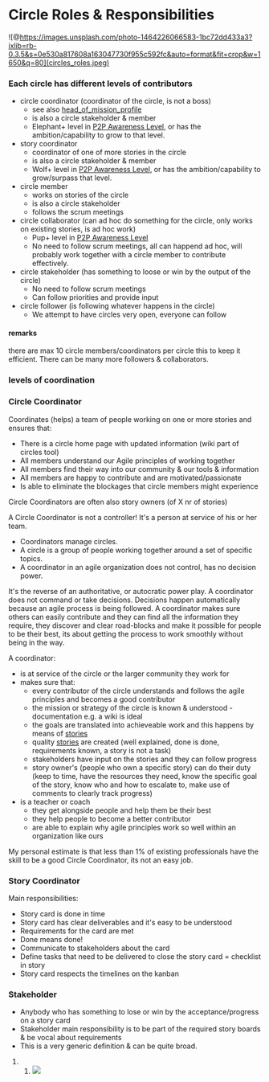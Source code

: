 # Circle Roles & Responsibilities

![@https://images.unsplash.com/photo-1464226066583-1bc72dd433a3?ixlib=rb-0.3.5&s=0e530a817608a163047730f955c592fc&auto=format&fit=crop&w=1650&q=80](circles_roles.jpeg)


### Each circle has different levels of contributors

- circle coordinator (coordinator of the circle, is not a boss) 
    - see also [head_of_mission_profile](/collaboration/organization_40_material/head_of_mission_profile.md)
    - is also a circle stakeholder & member
    - Elephant+ level in [P2P Awareness Level](/collaboration/p2p_awareness_level.md), or has the ambition/capability to grow to that level.
- story coordinator
    - coordinator of one of more stories in the circle
    - is also a circle stakeholder & member
    - Wolf+ level in [P2P Awareness Level](/collaboration/p2p_awareness_level.md), or has the ambition/capability to grow/surpass that level.
- circle member
    - works on stories of the circle
    - is also a circle stakeholder
    - follows the scrum meetings
- circle collaborator (can ad hoc do something for the circle, only works on existing stories, is ad hoc work)
    - Pup+ level in [P2P Awareness Level](/collaboration/p2p_awareness_level.md)
    - No need to follow scrum meetings, all can happend ad hoc, will probably work together with a circle member to contribute effectively.
- circle stakeholder (has something to loose or win by the output of the circle)
    - No need to follow scrum meetings
    - Can follow priorities and provide input
- circle follower (is following whatever happens in the circle)
    - We attempt to have circles very open, everyone can follow

#### remarks

there are max 10 circle members/coordinators per circle this to keep it efficient.
There can be many more followers & collaborators.

### levels of coordination

### Circle Coordinator

Coordinates (helps) a team of people working on one or more stories and ensures that:

* There is a circle home page with updated information (wiki part of circles tool)
* All members understand our Agile principles of working together
* All members find their way into our community & our tools & information
* All members are happy to contribute and are motivated/passionate
* Is able to eliminate the blockages that circle members might experience

Circle Coordinators are often also story owners \(of X nr of stories\)

A Circle Coordinator is not a controller! It's a person at service of his or her team. 

- Coordinators manage circles.
- A circle is a group of people working together around a set of specific topics.
- A coordinator in an agile organization does not control, has no decision power.

It's the reverse of an authoritative, or autocratic power play. A coordinator does not command or take decisions. Decisions happen automatically because an agile process is being followed. A coordinator makes sure others can easily contribute and they can find all the information they require, they discover and clear road-blocks and make it possible for people to be their best, its about getting the process to work smoothly without being in the way.

A coordinator:

- is at service of the circle or the larger community they work for
- makes sure that:
  - every contributor of the circle understands and follows the agile principles and becomes a good contributor
  - the mission or strategy of the circle is known & understood - documentation e.g. a wiki is ideal
  - the goals are translated into achieveable work and this happens by means of [stories](/collaboration/stories.md)
  - quality [stories](/collaboration/stories.md) are created (well explained, done is done, requirements known, a story is not a task)
  - stakeholders have input on the stories and they can follow progress
  - story owner's (people who own a specific story) can do their duty (keep to time, have the resources they need, know the specific goal of the story, know who and how to escalate to, make use of comments to clearly track progress)
- is a teacher or coach
  - they get alongside people and help them be their best
  - they help people to become a better contributor
  - are able to explain why agile principles work so well within an organization like ours

My personal estimate is that less than 1% of existing professionals have the skill to be a good Circle Coordinator, its not an easy job.


### Story Coordinator

Main responsibilities:

* Story card is done in time
* Story card has clear deliverables and it's easy to  be understood 
* Requirements for the card are met
* Done means done!
* Communicate to stakeholders about the card
* Define tasks that need to be delivered to close the story card = checklist in story
* Story card respects the timelines on the kanban

### Stakeholder

* Anybody who has something to lose or win by the acceptance/progress on a story card
* Stakeholder main responsibility is to be part of the required story boards & be vocal about requirements
* This is a very generic definition & can be quite broad.


1. 1. ![](![http://165.22.206.215/wiki/foundation#/collaboration/circles_roles](![](`[]([]([]()))`)))
